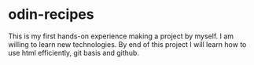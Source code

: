 # odin-recipes
This is my first hands-on experience making a project by myself. I am willing to learn new technologies. By end of this project I will learn how to use html efficiently, git basis and github.
